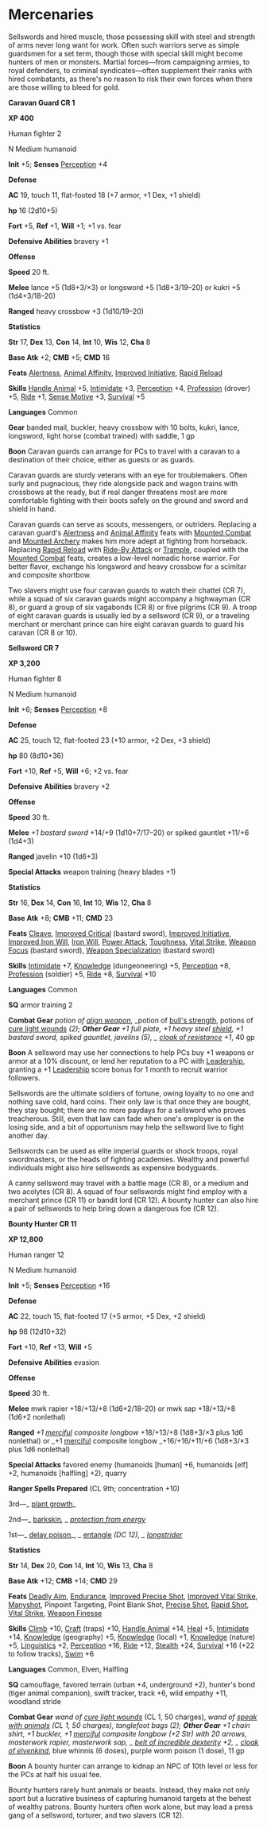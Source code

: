 # Mercenaries

Sellswords and hired muscle, those possessing skill with steel and strength of arms never long want for work. Often such warriors serve as simple guardsmen for a set term, though those with special skill might become hunters of men or monsters. Martial forces—from campaigning armies, to royal defenders, to criminal syndicates—often supplement their ranks with hired combatants, as there's no reason to risk their own forces when there are those willing to bleed for gold.

**Caravan Guard CR 1**

**XP 400**

Human fighter 2

N Medium humanoid

**Init** +5; **Senses** [Perception](../../skills/perception#_perception) +4

**Defense**

**AC** 19, touch 11, flat-footed 18 (+7 armor, +1 Dex, +1 shield)

**hp** 16 (2d10+5)

**Fort** +5, **Ref** +1, **Will** +1; +1 vs. fear

**Defensive Abilities** bravery +1

**Offense**

**Speed** 20 ft.

**Melee** lance +5 (1d8+3/×3) or longsword +5 (1d8+3/19–20) or kukri +5 (1d4+3/18–20)

**Ranged** heavy crossbow +3 (1d10/19–20)

**Statistics**

**Str** 17, **Dex** 13, **Con** 14, **Int** 10, **Wis** 12, **Cha** 8

**Base Atk** +2; **CMB** +5; **CMD** 16

**Feats** [Alertness](../../feats#_alertness), [Animal Affinity](../../feats#_animal-affinity), [Improved Initiative](../../feats#_improved-initiative), [Rapid Reload](../../feats#_rapid-reload)

**Skills** [Handle Animal](../../skills/handleAnimal#_handle-animal) +5, [Intimidate](../../skills/intimidate#_intimidate) +3, [Perception](../../skills/perception#_perception) +4, [Profession](../../skills/profession#_profession) (drover) +5, [Ride](../../skills/ride#_ride) +1, [Sense Motive](../../skills/senseMotive#_sense-motive) +3, [Survival](../../skills/survival#_survival) +5

**Languages** Common

**Gear** banded mail, buckler, heavy crossbow with 10 bolts, kukri, lance, longsword, light horse (combat trained) with saddle, 1 gp

**Boon** Caravan guards can arrange for PCs to travel with a caravan to a destination of their choice, either as guests or as guards.

Caravan guards are sturdy veterans with an eye for troublemakers. Often surly and pugnacious, they ride alongside pack and wagon trains with crossbows at the ready, but if real danger threatens most are more comfortable fighting with their boots safely on the ground and sword and shield in hand.

Caravan guards can serve as scouts, messengers, or outriders. Replacing a caravan guard's [Alertness](../../feats#_alertness) and [Animal Affinity](../../feats#_animal-affinity) feats with [Mounted Combat](../../feats#_mounted-combat) and [Mounted Archery](../../feats#_mounted-archery) makes him more adept at fighting from horseback. Replacing [Rapid Reload](../../feats#_rapid-reload) with [Ride-By Attack](../../feats#_ride-by-attack) or [Trample](../../feats#_trample), coupled with the [Mounted Combat](../../feats#_mounted-combat) feats, creates a low-level nomadic horse warrior. For better flavor, exchange his longsword and heavy crossbow for a scimitar and composite shortbow.

Two slavers might use four caravan guards to watch their chattel (CR 7), while a squad of six caravan guards might accompany a highwayman (CR 8), or guard a group of six vagabonds (CR 8) or five pilgrims (CR 9). A troop of eight caravan guards is usually led by a sellsword (CR 9), or a traveling merchant or merchant prince can hire eight caravan guards to guard his caravan (CR 8 or 10).

**Sellsword CR 7**

**XP 3,200**

Human fighter 8

N Medium humanoid

**Init** +6; **Senses** [Perception](../../skills/perception#_perception) +8

**Defense**

**AC** 25, touch 12, flat-footed 23 (+10 armor, +2 Dex, +3 shield)

**hp** 80 (8d10+36)

**Fort** +10, **Ref** +5, **Will** +6; +2 vs. fear

**Defensive Abilities** bravery +2

**Offense**

**Speed** 30 ft.

**Melee** _+1 bastard sword_ +14/+9 (1d10+7/17–20) or spiked gauntlet +11/+6 (1d4+3)

**Ranged** javelin +10 (1d6+3)

**Special Attacks** weapon training (heavy blades +1)

**Statistics**

**Str** 16, **Dex** 14, **Con** 16, **Int** 10, **Wis** 12, **Cha** 8

**Base Atk** +8; **CMB** +11; **CMD** 23

**Feats** [Cleave](../../feats#_cleave), [Improved Critical](../../feats#_improved-critical) (bastard sword), [Improved Initiative](../../feats#_improved-initiative), [Improved Iron Will](../../feats#_improved-iron-will), [Iron Will](../../feats#_iron-will), [Power Attack](../../feats#_power-attack), [Toughness](../../feats#_toughness), [Vital Strike](../../feats#_vital-strike), [Weapon Focus](../../feats#_weapon-focus) (bastard sword), [Weapon Specialization](../../feats#_weapon-specialization) (bastard sword)

**Skills** [Intimidate](../../skills/intimidate#_intimidate) +7, [Knowledge](../../skills/knowledge#_knowledge) (dungeoneering) +5, [Perception](../../skills/perception#_perception) +8, [Profession](../../skills/profession#_profession) (soldier) +5, [Ride](../../skills/ride#_ride) +8, [Survival](../../skills/survival#_survival) +10

**Languages** Common

**SQ** armor training 2

**Combat Gear** _potion of [align weapon](../../spells/alignWeapon#_align-weapon)_, _potion of [bull's strength](../../spells/bullSStrength#_bull-s-strength), potions of [cure light wounds](../../spells/cureLightWounds#_cure-light-wounds) _(2); **Other Gear** _+1 full plate_, _+1 heavy steel [shield](../../spells/shield#_shield)_, _+1 bastard sword_, spiked gauntlet, javelins (5), _ [cloak of resistance](../../magicItems/wondrousItems#_cloak-of-resistance) +1_, 40 gp

**Boon** A sellsword may use her connections to help PCs buy +1 weapons or armor at a 10% discount, or lend her reputation to a PC with [Leadership](../../feats#_leadership), granting a +1 [Leadership](../../feats#_leadership) score bonus for 1 month to recruit warrior followers.

Sellswords are the ultimate soldiers of fortune, owing loyalty to no one and nothing save cold, hard coins. Their only law is that once they are bought, they stay bought; there are no more paydays for a sellsword who proves treacherous. Still, even that law can fade when one's employer is on the losing side, and a bit of opportunism may help the sellsword live to fight another day.

Sellswords can be used as elite imperial guards or shock troops, royal swordmasters, or the heads of fighting academies. Wealthy and powerful individuals might also hire sellswords as expensive bodyguards.

A canny sellsword may travel with a battle mage (CR 8), or a medium and two acolytes (CR 8). A squad of four sellswords might find employ with a merchant prince (CR 11) or bandit lord (CR 12). A bounty hunter can also hire a pair of sellswords to help bring down a dangerous foe (CR 12).

**Bounty Hunter CR 11**

**XP 12,800**

Human ranger 12

N Medium humanoid

**Init** +5; **Senses** [Perception](../../skills/perception#_perception) +16

**Defense**

**AC** 22, touch 15, flat-footed 17 (+5 armor, +5 Dex, +2 shield)

**hp** 98 (12d10+32)

**Fort** +10, **Ref** +13, **Will** +5

**Defensive Abilities** evasion

**Offense**

**Speed** 30 ft.

**Melee** mwk rapier +18/+13/+8 (1d6+2/18–20) or mwk sap +18/+13/+8 (1d6+2 nonlethal)

**Ranged** _+1 [merciful](../../magicItems/weapons#_weapons-merciful) composite longbow_ +18/+13/+8 (1d8+3/×3 plus 1d6 nonlethal) or _+1 [merciful](../../magicItems/weapons#_weapons-merciful) composite longbow _+16/+16/+11/+6 (1d8+3/×3 plus 1d6 nonlethal)

**Special Attacks** favored enemy (humanoids [human] +6, humanoids [elf] +2, humanoids [halfling] +2), quarry

**Ranger Spells Prepared** (CL 9th; concentration +10)

3rd—_ [plant growth](../../spells/plantGrowth#_plant-growth)_

2nd—_ [barkskin](../../spells/barkskin#_barkskin)_, _ [protection from energy](../../spells/protectionFromEnergy#_protection-from-energy)_

1st—_ [delay poison](../../spells/delayPoison#_delay-poison)_, _ [entangle](../../spells/entangle#_entangle) _(DC 12), _ [longstrider](../../spells/longstrider#_longstrider)_

**Statistics**

**Str** 14, **Dex** 20, **Con** 14, **Int** 10, **Wis** 13, **Cha** 8

**Base Atk** +12; **CMB** +14; **CMD** 29

**Feats** [Deadly Aim](../../feats#_deadly-aim), [Endurance](../../feats#_endurance), [Improved Precise Shot](../../feats#_improved-precise-shot), [Improved Vital Strike](../../feats#_improved-vital-strike), [Manyshot](../../feats#_manyshot), Pinpoint Targeting, Point Blank Shot, [Precise Shot](../../feats#_precise-shot), [Rapid Shot](../../feats#_rapid-shot), [Vital Strike](../../feats#_vital-strike), [Weapon Finesse](../../feats#_weapon-finesse)

**Skills** [Climb](../../skills/climb#_climb) +10, [Craft](../../skills/craft#_craft) (traps) +10, [Handle Animal](../../skills/handleAnimal#_handle-animal) +14, [Heal](../../skills/heal#_heal) +5, [Intimidate](../../skills/intimidate#_intimidate) +14, [Knowledge](../../skills/knowledge#_knowledge) (geography) +5, [Knowledge](../../skills/knowledge#_knowledge) (local) +1, [Knowledge](../../skills/knowledge#_knowledge) (nature) +5, [Linguistics](../../skills/linguistics#_linguistics) +2, [Perception](../../skills/perception#_perception) +16, [Ride](../../skills/ride#_ride) +12, [Stealth](../../skills/stealth#_stealth) +24, [Survival](../../skills/survival#_survival) +16 (+22 to follow tracks), [Swim](../../skills/swim#_swim) +6

**Languages** Common, Elven, Halfling

**SQ** camouflage, favored terrain (urban +4, underground +2), hunter's bond (tiger animal companion), swift tracker, track +6, wild empathy +11, woodland stride

**Combat Gear** _wand of [cure light wounds](../../spells/cureLightWounds#_cure-light-wounds)_ (CL 1, 50 charges), _wand of [speak with animals](../../spells/speakWithAnimals#_speak-with-animals) _(CL 1, 50 charges), tanglefoot bags (2); **Other Gear** _+1 chain shirt_, _+1 buckler_, _+1 [merciful](../../magicItems/weapons#_weapons-merciful) composite longbow_ (+2 Str) with 20 arrows, masterwork rapier, masterwork sap, _ [belt of incredible dexterity](../../magicItems/wondrousItems#_belt-of-incredible-dexterity) +2_, _ [cloak of elvenkind](../../magicItems/wondrousItems#_cloak-of-elvenkind)_, blue whinnis (6 doses), purple worm poison (1 dose), 11 gp

**Boon** A bounty hunter can arrange to kidnap an NPC of 10th level or less for the PCs at half his usual fee.

Bounty hunters rarely hunt animals or beasts. Instead, they make not only sport but a lucrative business of capturing humanoid targets at the behest of wealthy patrons. Bounty hunters often work alone, but may lead a press gang of a sellsword, torturer, and two slavers (CR 12).

